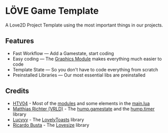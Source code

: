 # LÖVE Game Template
A Love2D Project Template using the most important things in our projects.

## Features
* Fast Workflow — Add a Gamestate, start coding
* Easy coding — The [Graphics Module](modules/graphics.lua) makes everything much easier to code
* Template State — So you don't have to code everything from scratch
* Preinstalled Libraries — Our most essential libs are preinstalled

## Credits
- [HTV04](https://github.com/HTV04) - Most of the [modules](modules/) and some elements in the [main.lua](main.lua)
- [Matthias Richter (VRLD)](https://github.com/vrld) - The [hump.gamestate](lib/gamestate.lua) and the [hump.timer](lib/timer.lua) library
- [Lucyyy](https://github.com/Loucee) - The [LovelyToasts](lib/lovelyToasts.lua) library
- [Ricardo Busta](https://github.com/RicardoBusta/) - The [Lovesize](lib/lovesize.lua) library
